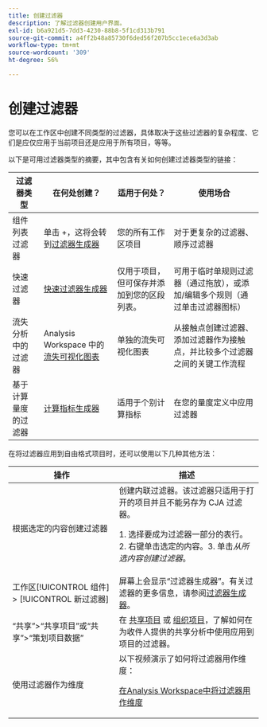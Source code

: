 ```yaml
---
title: 创建过滤器
description: 了解过滤器创建用户界面。
exl-id: b6a921d5-7dd3-4230-88b8-5f1cd313b791
source-git-commit: a4ff2b48a85730f6ded56f207b5cc1ece6a3d3ab
workflow-type: tm+mt
source-wordcount: '309'
ht-degree: 56%

---
```


# 创建过滤器

您可以在工作区中创建不同类型的过滤器，具体取决于这些过滤器的复杂程度、它们是应仅应用于当前项目还是应用于所有项目，等等。

以下是可用过滤器类型的摘要，其中包含有关如何创建过滤器类型的链接：

| 过滤器类型 | 在何处创建？ | 适用于何处？ | 使用场合 |
| --- | --- | --- | --- |
| 组件列表过滤器 | 单击 +，这将会转到[过滤器生成器](/help/components/filters/filter-builder.md) | 您的所有工作区项目 | 对于更复杂的过滤器、顺序过滤器 |
| 快速过滤器 | [快速过滤器生成器](/help/components/filters/quick-filters.md) | 仅用于项目，但可保存并添加到您的区段列表。 | 可用于临时单规则过滤器（通过拖放），或添加/编辑多个规则（通过单击过滤器图标） |
| 流失分析中的过滤器 | Analysis Workspace 中的[流失可视化图表](/help/analysis-workspace/visualizations/fallout/compare-segments-fallout.md) | 单独的流失可视化图表 | 从接触点创建过滤器、添加过滤器作为接触点，并比较多个过滤器之间的关键工作流程 |
| 基于计算量度的过滤器 | [计算指标生成器](/help/components/calc-metrics/cm-workflow/metrics-with-segments.md) | 适用于个别计算指标 | 在您的量度定义中应用过滤器 |

在将过滤器应用到自由格式项目时，还可以使用以下几种其他方法：

| 操作 | 描述 |
| --- | --- |
| 根据选定的内容创建过滤器 | 创建内联过滤器。该过滤器只适用于打开的项目并且不能另存为 CJA 过滤器。<p> 1. 选择要成为过滤器一部分的表行。2. 右键单击选定的内容。3. 单击&#x200B;*从所选内容创建过滤器*。 |
| 工作区[!UICONTROL 组件] > [!UICONTROL 新过滤器] | 屏幕上会显示“过滤器生成器”。有关过滤器的更多信息，请参阅[过滤器生成器](/help/components/filters/filter-builder.md)。 |
| “共享”>“共享项目”或“共享”>“策划项目数据” | 在 [共享项目](/help/analysis-workspace/curate-share/share-projects.md) 或 [组织项目](/help/analysis-workspace/curate-share/curate.md)，了解如何在为收件人提供的共享分析中使用应用到项目的过滤器。 |
| 使用过滤器作为维度 | 以下视频演示了如何将过滤器用作维度：  <p>[在Analysis Workspace中将过滤器用作维度](https://experienceleague.adobe.com/docs/customer-journey-analytics-learn/tutorials/components/filters/use-filters-as-dimensions.html)</p> |
